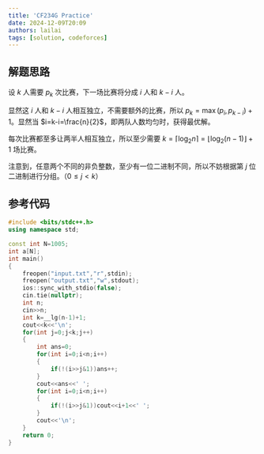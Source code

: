 ```yaml
---
title: 'CF234G Practice'
date: 2024-12-09T20:09
authors: lailai
tags: [solution, codeforces]
---
```


<Solution pid="CF234G" aid="zsw7nor1" />

<!-- truncate -->

## 解题思路

设 $k$ 人需要 $p_k$ 次比赛，下一场比赛将分成 $i$ 人和 $k-i$ 人。

显然这 $i$ 人和 $k-i$ 人相互独立，不需要额外的比赛，所以 $p_k=\max(p_i,p_{k-i})+1$。显然当 $i=k-i=\frac{n}{2}$，即两队人数均匀时，获得最优解。

每次比赛都至多让两半人相互独立，所以至少需要 $k=\left\lceil\log_2 n\right\rceil=\left\lfloor\log_2 (n-1)\right\rfloor+1$ 场比赛。

注意到，任意两个不同的非负整数，至少有一位二进制不同，所以不妨根据第 $j$ 位二进制进行分组。（$0\le j<k$）

## 参考代码

```cpp
#include <bits/stdc++.h>
using namespace std;

const int N=1005;
int a[N];
int main()
{
	freopen("input.txt","r",stdin);
	freopen("output.txt","w",stdout);
	ios::sync_with_stdio(false);
	cin.tie(nullptr);
	int n;
	cin>>n;
	int k=__lg(n-1)+1;
	cout<<k<<'\n';
	for(int j=0;j<k;j++)
	{
		int ans=0;
		for(int i=0;i<n;i++)
		{
			if(!(i>>j&1))ans++;
		}
		cout<<ans<<' ';
		for(int i=0;i<n;i++)
		{
			if(!(i>>j&1))cout<<i+1<<' ';
		}
		cout<<'\n';
	}
	return 0;
}
```
